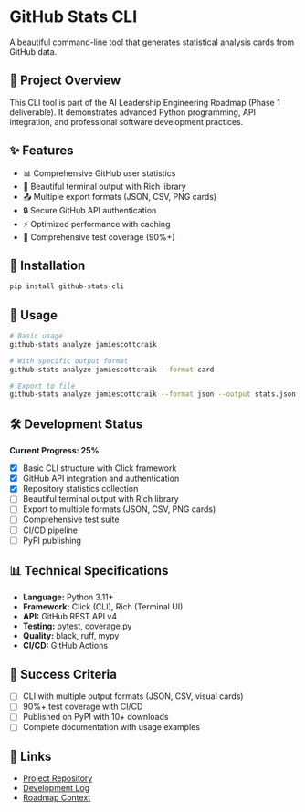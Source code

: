 # GitHub Stats CLI

A beautiful command-line tool that generates statistical analysis cards from GitHub data.

## 🎯 Project Overview

This CLI tool is part of the AI Leadership Engineering Roadmap (Phase 1 deliverable). It demonstrates advanced Python programming, API integration, and professional software development practices.

## ✨ Features

- 📊 Comprehensive GitHub user statistics
- 🎨 Beautiful terminal output with Rich library
- 📤 Multiple export formats (JSON, CSV, PNG cards)
- 🔒 Secure GitHub API authentication
- ⚡ Optimized performance with caching
- 🧪 Comprehensive test coverage (90%+)

## 🚀 Installation

```bash
pip install github-stats-cli
```

## 📖 Usage

```bash
# Basic usage
github-stats analyze jamiescottcraik

# With specific output format
github-stats analyze jamiescottcraik --format card

# Export to file
github-stats analyze jamiescottcraik --format json --output stats.json
```

## 🛠️ Development Status

**Current Progress: 25%**

- [x] Basic CLI structure with Click framework
- [x] GitHub API integration and authentication
- [x] Repository statistics collection
- [ ] Beautiful terminal output with Rich library
- [ ] Export to multiple formats (JSON, CSV, PNG cards)
- [ ] Comprehensive test suite
- [ ] CI/CD pipeline
- [ ] PyPI publishing

## 📊 Technical Specifications

- **Language:** Python 3.11+
- **Framework:** Click (CLI), Rich (Terminal UI)
- **API:** GitHub REST API v4
- **Testing:** pytest, coverage.py
- **Quality:** black, ruff, mypy
- **CI/CD:** GitHub Actions

## 🎯 Success Criteria

- [ ] CLI with multiple output formats (JSON, CSV, visual cards)
- [ ] 90%+ test coverage with CI/CD
- [ ] Published on PyPI with 10+ downloads
- [ ] Complete documentation with usage examples

## 🔗 Links

- [Project Repository](../../projects/github-stats-cli/)
- [Development Log](../../progress/weekly-reviews/week-04-review.md)
- [Roadmap Context](../../README.md#phase-1-core-engineering-foundations-8-weeks)
